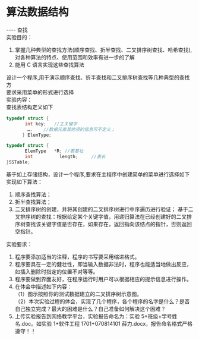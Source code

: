 # 算法数据结构

---- 查找  
实验目的：

1. 掌握几种典型的查找方法(顺序查找、折半查找、二又排序树查找、哈希查找),对各种算法的特点、使用范围和效率有进一步的了解
2. 能用 C 语言实现这些查找算法

设计一个程序,用于演示顺序查找、折半查找和二叉排序树查找等几种典型的查找方  
要求采用菜单的形式进行选择  
实验内容：  
查找表结构定义如下

```c++
typedef struct {
       int key;   //主关键字
        ….    //数据元素其他项的信息可不定义；
      } ElemType;

typedef struct {
       ElemType   *R; //表基址
       int          length;     //表长
}SSTable;
```

基于如上存储结构，设计一个程序,要求在主程序中创建简单的菜单进行选择如下实现如下算法：

1. 顺序查找算法；
2. 折半查找算法；
3. 二叉排序树的创建，并将其创建的二叉排序树进行中序遍历进行验证； 基于二叉排序树的查找：根据给定某个关键字值，用递归算法在已经创建好的二叉排序树查找该关键字值是否存在，如果存在，返回指向该结点的指针，否则返回空指针。

实验要求：

1. 程序要添加适当的注释，程序的书写要采用缩进格式。
2. 程序要具在一定的健壮性，即当输入数据非法时，程序也能适当地做出反应，如插入删除时指定的位置不对等等。
3. 程序要做到界面友好，在程序运行时用户可以根据相应的提示信息进行操作。
4. 在体会中描述如下内容：  
   （1）图示按照你的测试数据建立的二叉排序树示意图。  
   （2）本次实验过程的体会，实现了几个程序，各个程序的名字是什么？是否自己独立完成？最大的困难是什么？自己准备如何解决这个困难？
5. 上传实验报告到网络教学平台，实验报告命名为：实验 5+班级+学号姓名.doc。如实验 1+软件工程 1701+070814101 薛力.docx，报告命名格式严格遵守！！
